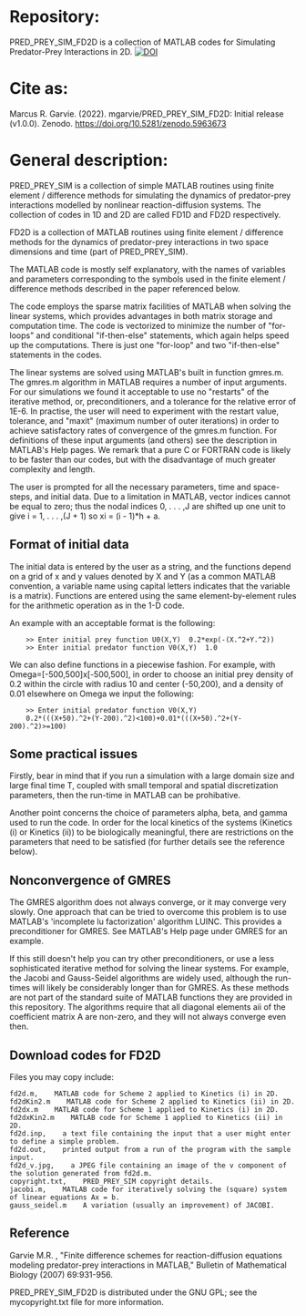 # Repository:

PRED_PREY_SIM_FD2D is a collection of MATLAB codes for Simulating Predator-Prey Interactions in 2D.
[![DOI](https://zenodo.org/badge/139026520.svg)](https://zenodo.org/badge/latestdoi/139026520)

# Cite as:
Marcus R. Garvie. (2022). mgarvie/PRED_PREY_SIM_FD2D: Initial release (v1.0.0). Zenodo. https://doi.org/10.5281/zenodo.5963673

# General description:

PRED_PREY_SIM is a collection of simple MATLAB routines using finite element / difference methods for simulating the dynamics of predator-prey interactions modelled by nonlinear reaction-diffusion systems. The collection of codes in 1D and 2D are called FD1D and FD2D respectively. 

FD2D is a collection of MATLAB routines using finite element / difference methods for the dynamics of predator-prey interactions in two space dimensions and time (part of PRED_PREY_SIM).

The MATLAB code is mostly self explanatory, with the names of variables and parameters corresponding to the symbols used in the finite element / difference methods described in the paper referenced below. 

The code employs the sparse matrix facilities of MATLAB when solving the linear systems, which provides advantages in both matrix storage and computation time. The code is vectorized to minimize the number of "for-loops" and conditional "if-then-else" statements, which again helps speed up the computations. There is just one "for-loop" and two "if-then-else" statements in the codes.

The linear systems are solved using MATLAB's built in function gmres.m. The gmres.m algorithm in MATLAB requires a number of input arguments. For our simulations we found it acceptable to use no "restarts" of the iterative method, or, preconditioners, and a tolerance for the relative error of 1E-6. In practise, the user will need to experiment with the restart value, tolerance, and "maxit" (maximum number of outer iterations) in order to achieve satisfactory rates of convergence of the gmres.m function. For definitions of these input arguments (and others) see the description in MATLAB's Help pages. We remark that a pure C or FORTRAN code is likely to be faster than our codes, but with the disadvantage of much greater complexity and length.

The user is prompted for all the necessary parameters, time and space-steps, and initial data. Due to a limitation in MATLAB, vector indices cannot be equal to zero; thus the nodal indices 0, . . . ,J are shifted up one unit to give i = 1, . . . ,(J + 1) so xi = (i - 1)*h + a.

## Format of initial data

The initial data is entered by the user as a string, and the functions depend on a grid of x and y values denoted by X and Y (as a common MATLAB convention, a variable name using capital letters indicates that the variable is a matrix). Functions are entered using the same element-by-element rules for the arithmetic operation as in the 1-D code.

An example with an acceptable format is the following:

        >> Enter initial prey function U0(X,Y)  0.2*exp(-(X.^2+Y.^2))
        >> Enter initial predator function V0(X,Y)  1.0
      
We can also define functions in a piecewise fashion. For example, with Omega=[-500,500]x[-500,500], in order to choose an initial prey density of 0.2 within the circle with radius 10 and center (-50,200), and a density of 0.01 elsewhere on Omega we input the following:
      
        >> Enter initial predator function V0(X,Y)     
        0.2*(((X+50).^2+(Y-200).^2)<100)+0.01*(((X+50).^2+(Y-200).^2)>=100)
      
## Some practical issues

Firstly, bear in mind that if you run a simulation with a large domain size and large final time T, coupled with small temporal and spatial discretization parameters, then the run-time in MATLAB can be prohibative.

Another point concerns the choice of parameters alpha, beta, and gamma used to run the code. In order for the local kinetics of the systems (Kinetics (i) or Kinetics (ii)) to be biologically meaningful, there are restrictions on the parameters that need to be satisfied (for further details see the reference below).

## Nonconvergence of GMRES

The GMRES algorithm does not always converge, or it may converge very slowly. One approach that can be tried to overcome this problem is to use MATLAB's 'incomplete lu factorization' algorithm LUINC. This provides a preconditioner for GMRES. See MATLAB's Help page under GMRES for an example.

If this still doesn't help you can try other preconditioners, or use a less sophisticated iterative method for solving the linear systems. For example, the Jacobi and Gauss-Seidel algorithms are widely used, although the run-times will likely be considerably longer than for GMRES. As these methods are not part of the standard suite of MATLAB functions they are provided in this repository. The algorithms require that all diagonal elements aii of the coefficient matrix A are non-zero, and they will not always converge even then.

## Download codes for FD2D

Files you may copy include:

    fd2d.m,    MATLAB code for Scheme 2 applied to Kinetics (i) in 2D.
    fd2dKin2.m    MATLAB code for Scheme 2 applied to Kinetics (ii) in 2D.
    fd2dx.m    MATLAB code for Scheme 1 applied to Kinetics (i) in 2D.
    fd2dxKin2.m    MATLAB code for Scheme 1 applied to Kinetics (ii) in 2D.
    fd2d.inp,    a text file containing the input that a user might enter to define a simple problem.
    fd2d.out,    printed output from a run of the program with the sample input.
    fd2d_v.jpg,    a JPEG file containing an image of the v component of the solution generated from fd2d.m.
    copyright.txt,    PRED_PREY_SIM copyright details.
    jacobi.m,    MATLAB code for iteratively solving the (square) system of linear equations Ax = b.
    gauss_seidel.m    A variation (usually an improvement) of JACOBI.

## Reference

Garvie M.R. , "Finite difference schemes for reaction-diffusion equations modeling predator-prey interactions in MATLAB," Bulletin of Mathematical Biology (2007) 69:931-956. 

PRED_PREY_SIM_FD2D is distributed under the GNU GPL; see the mycopyright.txt file for more information.
